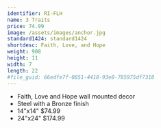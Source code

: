 ```yaml
---
identifier: RI-FLH
name: 3 Traits
price: 74.99
image: /assets/images/anchor.jpg
standard1424: standard1424
shortdesc: Faith, Love, and Hope
weight: 908
height: 11
width: 7
length: 22
#file_guid: 66edfe7f-0851-4418-93e8-785975df7318
---
```



- Faith, Love and Hope wall mounted decor
- Steel with a Bronze finish
- 14"x14" $74.99
- 24"x24" $174.99

